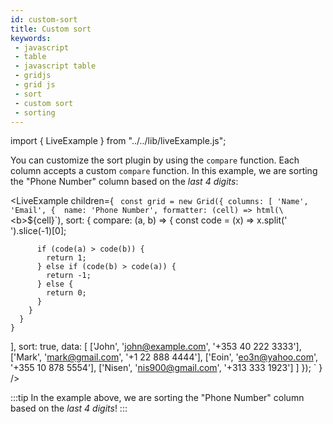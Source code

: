 ```yaml
---
id: custom-sort
title: Custom sort
keywords:
 - javascript
 - table
 - javascript table
 - gridjs
 - grid js
 - sort
 - custom sort
 - sorting 
---
```


import { LiveExample } from "../../lib/liveExample.js";

You can customize the sort plugin by using the `compare` function. Each column accepts a custom `compare` function.
In this example, we are sorting the "Phone Number" column based on the _last 4 digits_:

<LiveExample children={
`
const grid = new Grid({
  columns: [
    'Name',
    'Email',
    { 
      name: 'Phone Number',
      formatter: (cell) => html(\`\<b>\${cell}</b>\`),
      sort: {
        compare: (a, b) => {
          const code = (x) => x.split(' ').slice(-1)[0];
          
          if (code(a) > code(b)) {
            return 1;
          } else if (code(b) > code(a)) {
            return -1;
          } else {
            return 0;
          }
        }
      }
    }
  ],
  sort: true,
  data: [
    ['John', 'john@example.com', '+353 40 222 3333'],
    ['Mark', 'mark@gmail.com',   '+1 22 888 4444'],
    ['Eoin', 'eo3n@yahoo.com',   '+355 10 878 5554'],
    ['Nisen', 'nis900@gmail.com',   '+313 333 1923']
  ]
});
`
} />

:::tip
In the example above, we are sorting the "Phone Number" column based on the _last 4 digits_!
:::
